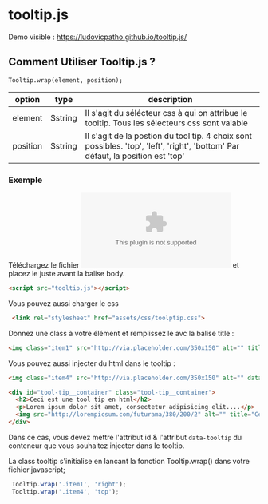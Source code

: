 ﻿# tooltip.js

Demo visible :  https://ludovicpatho.github.io/tooltip.js/

## Comment Utiliser Tooltip.js ? 

```
Tooltip.wrap(element, position);
```

| option       |     type     |   description      |
| ------------- | -------------   | ---------      |
| element       |     $string      |      Il s'agit du sélécteur css à qui on attribue le tooltip. Tous les sélecteurs css sont valable   |
| position      |     $string      |      Il s'agit de la postion du tool tip. 4 choix sont possibles. 'top', 'left', 'right', 'bottom' Par défaut, la position est 'top' |


### Exemple
Téléchargez le fichier ![fichier](https://github.com/LudovicPatho/tooltip.js/blob/master/tooltip.zip) et placez le juste avant la balise body.
```html
<script src="tooltip.js"></script>
```

Vous pouvez aussi charger le css 
```html
 <link rel="stylesheet" href="assets/css/toolptip.css">
``` 

Donnez une class à votre élément et remplissez le avc la balise title :
```html
<img class="item1" src="http://via.placeholder.com/350x150" alt="" title="Ceci un tool tip">
```

Vous pouvez aussi injecter du html dans le tooltip :
```html
<img class="item4" src="http://via.placeholder.com/350x150" alt="" data-tooltip="#tool-tip__container">

<div id="tool-tip__container" class="tool-tip__container">
  <h2>Ceci est une tool tip en html</h2>
  <p>Lorem ipsum dolor sit amet, consectetur adipisicing elit....</p>
  <img src="http://lorempicsum.com/futurama/380/200/2" alt="" title="Ceci est un tooltip">
</div>
```
Dans ce cas, vous devez mettre l'attribut id & l'attribut ```data-tooltip``` du conteneur que vous souhaitez injecter dans le tooltip.


La class tooltip s'initialise en lancant la fonction Tooltip.wrap() dans votre fichier javascript;

```javascript
 Tooltip.wrap('.item1', 'right');
 Tooltip.wrap('.item4', 'top');
```




